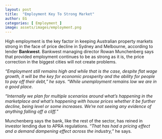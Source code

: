 ```yaml
---
layout: post
title:  "Employment Key To Strong Market"
author: EG
categories: [ Employment ]
image: assets/images/employment.png
---
```

High employment is the key factor in keeping Australian
property markets strong in the face of price decline in
Sydney and Melbourne, according to lender <strong>Bankwest</strong>.
Bankwest managing director Rowan Munchenberg
says that provided employment continues to be as
strong as it is, the price correction in the biggest cities
will not create problems.

<em>“Employment still remains high and while that is the
case, despite flat wage growth, it will be the key for
economic prosperity and the ability for people to pay
off their debt,” he says. “While unemployment remains
low we are in a good place</em>.

<em>“Internally we plan for multiple scenarios around what’s
happening in the marketplace and what’s happening
with house prices whether it be further decline, being
level or some increases. We’re not seeing any evidence
of anything falling off a cliff.</em>”

Munchenberg says the bank, like the rest of the sector,
has reined in investor lending due to APRA regulations.
<em>“That has had a pricing effect and a demand dampening
effect across the industry,”</em> he says.
